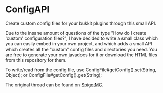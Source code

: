 # ConfigAPI
Create custom config files for your bukkit plugins through this small API.

Due to the insane amount of questions of the type "How do I create 'custom' configuration files?", I have decided to write a small class which you can easily embed in your own project, and which adds a small API which creates all the "custom" config files and directories you need. You are free to generate your own javadocs for it or download the HTML files from this repository for them.

To write/read from the config file, use ConfigFile#getConfig().set(String, Object); or ConfigFile#getConfig().get(String);

The original thread can be found on [SpigotMC](https://www.spigotmc.org/threads/api-multiple-configuration-files-and-directories.202492/).
